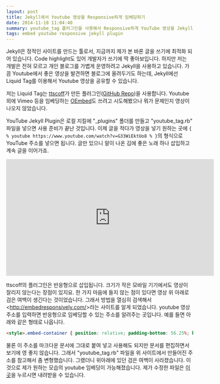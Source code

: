 ```yaml
---
layout: post
title: Jekyll에서 Youtube 영상을 Responsive하게 임베딩하기
date: 2014-11-18 11:04:40
summary: youtube_tag 플러그인을 사용해서 Responsive하게 YouTube 영상을 Jekyll에 보기 좋게 임베딩하자.
tags: embed youtube responsive jekyll plugin
---
```

Jekyll은 정적인 사이트를 만드는 툴로서, 지금까지 제가 본 바론 글을 쓰기에 최적화 되어 있습니다. Code highlight도 있어 개발자가 쓰기에 딱 좋아보입니다. 하지만 저는 개발은 전혀 모르고 개인 블로그를 가볍게 운영하려고 Jekyll을 사용하고 있습니다. 가끔 Youtube에서 좋은 영상을 발견하면 블로그에 올려두기도 하는데, Jekyll에선 Liquid Tag를 이용해서 Youtube 영상을 공유할 수 있습니다.

저는 Liquid Tag는 [ttscoff][5141-0001]가 만든 플러그인([GitHub Repo](https://github.com/ttscoff/JekyllPlugins/tree/master/YouTube "JekyllPlugins/YouTube at master · ttscoff/JekyllPlugins · GitHub"))을 사용합니다. Youtube 외에 Vimeo 등을 임베딩하는 [OEmbed](https://gist.github.com/vanto/1455726 "OEmbed Liquid Tag for Jekyll")도 쓰려고 시도해봤으나 뭐가 문제인지 영상이 나오지 않았습니다.

YouTube Jekyll Plugin은 로컬 지킬에 "_plugins" 폴더를 만들고 "youtube_tag.rb" 파일을 넣으면 사용 준비가 끝난 것입니다. 이제 글을 적다가 영상을 넣기 원하는 곳에 `{ % youtube https://www.youtube.com/watch?v=G33WiEktUo8 % }`의 형식으로 YouTube 주소를 넣으면 됩니다. 글만 있으니 말이 나온 김에 좋은 노래 하나 삽입하고 계속 글을 이어가죠.

<iframe width="560" height="315" src="https://www.youtube.com/embed/KEk98JAPt80" frameborder="0" allowfullscreen></iframe>

ttscoff의 플러그인은 반응형으로 삽입됩니다. 크기가 작은 모바일 기기에서도 영상이 잘리지 않는다는 장점이 있지요. 한 가지 마음에 들지 않는 점이 있다면 영상 위 아래로 검은 여백이 생긴다는 것이었습니다. 그래서 방법을 열심히 검색해서 <<http://embedresponsively.com/>>라는 사이트를 알게 되었습니다. youtube 영상 주소를 입력하면 반응형으로 임베딩할 수 있는 주소를 알려주는 곳입니다. 예를 들면 아래와 같은 형태로 나옵니다.

```html
<style>.embed-container { position: relative; padding-bottom: 56.25%; height: 0; overflow: hidden; max-width: 100%; height: auto; } .embed-container iframe, .embed-container object, .embed-container embed { position: absolute; top: 0; left: 0; width: 100%; height: 100%; }</style><div class='embed-container'><iframe src='http://www.youtube.com/embed/eqSCunKweu8' frameborder='0' allowfullscreen></iframe></div>
```

물론 이 주소를 마크다운 문서에 그대로 붙여 넣고 사용해도 되지만 문서를 편집하면서 보기에 영 좋지 않습니다. 그래서 "youtube_tag.rb" 파일을 위 사이트에서 만들어진 주소를 참고해서 좀 변형했습니다. 그랬더니 위아래에 있던 검은 여백이 사라졌습니다. 이것으로 제가 원하는 모습의 youtube 임베딩이 가능해졌습니다. 제가 수정한 파일은 [이곳](/assets/youtube_tag.rb)을 누르시면 내려받을 수 있습니다.

[5141-0001]: https://twitter.com/ttscoff